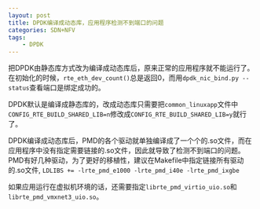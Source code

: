 ```yaml
---
layout: post
title: DPDK编译成动态库，应用程序检测不到端口的问题
categories: SDN+NFV 
tags:
    - DPDK
---
```


把DPDK由静态库方式改为编译成动态库后，原来正常的应用程序就不能运行了。
在初始化的时候，`rte_eth_dev_count()`总是返回0，而用`dpdk_nic_bind.py --status`查看端口是绑定成功的。

DPDK默认是编译成静态库的，改成动态库只需要把`common_linuxapp`文件中`CONFIG_RTE_BUILD_SHARED_LIB=n`修改成`CONFIG_RTE_BUILD_SHARED_LIB=y`就行了。

DPDK编译成动态库后，PMD的各个驱动就单独编译成了一个个的.so文件，而在应用程序中没有指定需要链接的.so文件，因此就导致了检测不到端口的问题。
PMD有好几种驱动，为了更好的移植性，建议在Makefile中指定链接所有驱动的.so文件,
`LDLIBS += -lrte_pmd_e1000 -lrte_pmd_i40e -lrte_pmd_ixgbe`

如果应用运行在虚拟机环境的话，还需要指定`librte_pmd_virtio_uio.so`和`librte_pmd_vmxnet3_uio.so`。

